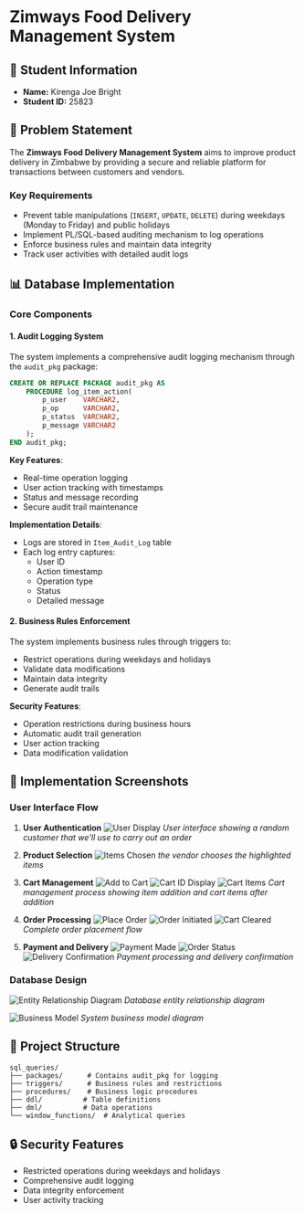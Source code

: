 # Zimways Food Delivery Management System

## 👥 Student Information
- **Name:** Kirenga Joe Bright  
- **Student ID:** 25823

## 📝 Problem Statement

The **Zimways Food Delivery Management System** aims to improve product delivery in Zimbabwe by providing a secure and reliable platform for transactions between customers and vendors.

### Key Requirements
- Prevent table manipulations (`INSERT`, `UPDATE`, `DELETE`) during weekdays (Monday to Friday) and public holidays
- Implement PL/SQL-based auditing mechanism to log operations
- Enforce business rules and maintain data integrity
- Track user activities with detailed audit logs

## 📊 Database Implementation

### Core Components

#### 1. Audit Logging System
The system implements a comprehensive audit logging mechanism through the `audit_pkg` package:

```sql
CREATE OR REPLACE PACKAGE audit_pkg AS
    PROCEDURE log_item_action(
        p_user    VARCHAR2,
        p_op      VARCHAR2,
        p_status  VARCHAR2,
        p_message VARCHAR2
    );
END audit_pkg;
```

**Key Features**:
- Real-time operation logging
- User action tracking with timestamps
- Status and message recording
- Secure audit trail maintenance

**Implementation Details**:
- Logs are stored in `Item_Audit_Log` table
- Each log entry captures:
  - User ID
  - Action timestamp
  - Operation type
  - Status
  - Detailed message

#### 2. Business Rules Enforcement
The system implements business rules through triggers to:
- Restrict operations during weekdays and holidays
- Validate data modifications
- Maintain data integrity
- Generate audit trails

**Security Features**:
- Operation restrictions during business hours
- Automatic audit trail generation
- User action tracking
- Data modification validation

## 📸 Implementation Screenshots

### User Interface Flow
1. **User Authentication**
   ![User Display](screenshots/user_display.PNG)
   *User interface showing a random customer that we'll use to carry out an order*

2. **Product Selection**
   ![Items Chosen](screenshots/items_chosen.PNG)
   *the vendor chooses the highlighted items*

3. **Cart Management**
   ![Add to Cart](screenshots/add_items_to_cart.PNG)
   ![Cart ID Display](screenshots/displays_cartId.PNG)
   ![Cart Items](screenshots/cart_items.PNG)
   *Cart management process showing item addition and cart items after addition*

4. **Order Processing**
   ![Place Order](screenshots/place_order_with_customer_id.PNG)
   ![Order Initiated](screenshots/order_initiated.PNG)
   ![Cart Cleared](screenshots/cart_items_cleared.PNG)
   *Complete order placement flow*

5. **Payment and Delivery**
   ![Payment Made](screenshots/payment_made.PNG)
   ![Order Status](screenshots/order_status_after_payment.PNG)
   ![Delivery Confirmation](screenshots/delivered_product.PNG)
   *Payment processing and delivery confirmation*

### Database Design
![Entity Relationship Diagram](screenshots/zimways_entity_relationship.drawio.png)
*Database entity relationship diagram*

![Business Model](screenshots/zimways_business_model.drawio.png)
*System business model diagram*

## 📁 Project Structure
```
sql_queries/
├── packages/      # Contains audit_pkg for logging
├── triggers/      # Business rules and restrictions
├── procedures/    # Business logic procedures
├── ddl/          # Table definitions
├── dml/          # Data operations
└── window_functions/  # Analytical queries
```

## 🔒 Security Features
- Restricted operations during weekdays and holidays
- Comprehensive audit logging
- Data integrity enforcement
- User activity tracking